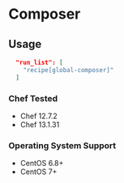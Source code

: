 # Composer

## Usage


```json
  "run_list": [
    "recipe[global-composer]"
  ]
```

### Chef Tested

- Chef 12.7.2
- Chef 13.1.31

### Operating System Support

- CentOS 6.8+
- CentOS 7+
